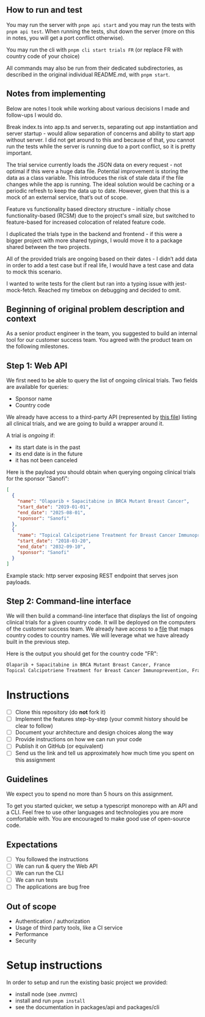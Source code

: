 ## How to run and test
You may run the server with `pnpm api start` and you may run the tests with `pnpm api test`. When running the tests, shut down the server (more on this in notes, you will get a port conflict otherwise).

You may run the cli with `pnpm cli start trials FR` (or replace FR with country code of your choice)

All commands may also be run from their dedicated subdirectories, as described in the original individual README.md, with `pnpm start`.

## Notes from implementing
Below are notes I took while working about various decisions I made and follow-ups I would do.

Break index.ts into app.ts and server.ts, separating out app instantiation and server startup - would allow separation of concerns and ability to start app without server. I did not get around to this and because of that, you cannot run the tests while the server is running due to a port conflict, so it is pretty important.

The trial service currently loads the JSON data on every request - not optimal if this were a huge data file. Potential improvement is storing the data as a class variable. This introduces the risk of stale data if the file changes while the app is running. The ideal solution would be caching or a periodic refresh to keep the data up to date. However, given that this is a mock of an external service, that’s out of scope.

Feature vs functionality based directory structure - initially chose functionality-based (RCSM) due to the project's small size, but switched to feature-based for increased colocation of related feature code.

I duplicated the trials type in the backend and frontend - if this were a bigger project with more shared typings, I would move it to a package shared between the two projects.

All of the provided trials are ongoing based on their dates - I didn’t add data in order to add a test case but if real life, I would have a test case and data to mock this scenario.

I wanted to write tests for the client but ran into a typing issue with jest-mock-fetch. Reached my timebox on debugging and decided to omit.

## Beginning of original problem description and context

As a senior product engineer in the team, you suggested to build an internal tool for our customer success team. You agreed with the product team on the following milestones.

## Step 1: Web API

We first need to be able to query the list of ongoing clinical trials. Two fields are available for queries:
* Sponsor name
* Country code

We already have access to a third-party API (represented by [this file](trials.json)) listing all clinical trials, and we are going to build a wrapper around it.

A trial is _ongoing_ if:

- its start date is in the past
- its end date is in the future
- it has not been canceled

Here is the payload you should obtain when querying ongoing clinical trials for the sponsor "Sanofi":

```json
[
  {
    "name": "Olaparib + Sapacitabine in BRCA Mutant Breast Cancer",
    "start_date": "2019-01-01",
    "end_date": "2025-08-01",
    "sponsor": "Sanofi"
  },
  {
    "name": "Topical Calcipotriene Treatment for Breast Cancer Immunoprevention",
    "start_date": "2018-03-20",
    "end_date": "2032-09-10",
    "sponsor": "Sanofi"
  }
]
```

Example stack: http server exposing REST endpoint that serves json payloads.

## Step 2: Command-line interface

We will then build a command-line interface that displays the list of ongoing clinical trials for a given country code. It will be deployed on the computers of the customer success team. We already have access to a [file](countries.json) that maps country codes to country names. We will leverage what we have already built in the previous step.

Here is the output you should get for the country code "FR":

```txt
Olaparib + Sapacitabine in BRCA Mutant Breast Cancer, France
Topical Calcipotriene Treatment for Breast Cancer Immunoprevention, France
```

# Instructions

- [ ] Clone this repository (do **not** fork it)
- [ ] Implement the features step-by-step (your commit history should be clear to follow)
- [ ] Document your architecture and design choices along the way
- [ ] Provide instructions on how we can run your code
- [ ] Publish it on GitHub (or equivalent)
- [ ] Send us the link and tell us approximately how much time you spent on this assignment

## Guidelines

We expect you to spend no more than 5 hours on this assignment.

To get you started quicker, we setup a typescript monorepo with an API and a CLI. Feel free to use other languages and technologies you are more comfortable with. You are encouraged to make good use of open-source code.

## Expectations
- [ ] You followed the instructions 
- [ ] We can run & query the Web API
- [ ] We can run the CLI
- [ ] We can run tests
- [ ] The applications are bug free

## Out of scope

- Authentication / authorization
- Usage of third party tools, like a CI service
- Performance
- Security

# Setup instructions

In order to setup and run the existing basic project we provided:
- install node (see .nvmrc)
- install and run `pnpm install`
- see the documentation in packages/api and packages/cli